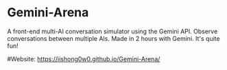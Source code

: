 # Gemini-Arena
A front-end multi-AI conversation simulator using the Gemini API. Observe conversations between multiple AIs. Made in 2 hours with Gemini. It's quite fun!

#Website: https://iishong0w0.github.io/Gemini-Arena/
